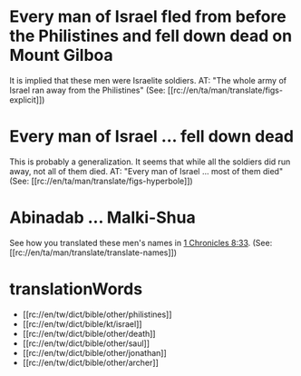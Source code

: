 # Every man of Israel fled from before the Philistines and fell down dead on Mount Gilboa

It is implied that these men were Israelite soldiers. AT: "The whole army of Israel ran away from the Philistines" (See: [[rc://en/ta/man/translate/figs-explicit]])

# Every man of Israel ... fell down dead

This is probably a generalization. It seems that while all the soldiers did run away, not all of them died. AT: "Every man of Israel ... most of them died" (See: [[rc://en/ta/man/translate/figs-hyperbole]])

# Abinadab ... Malki-Shua

See how you translated these men's names in [1 Chronicles 8:33](../08/32.md). (See: [[rc://en/ta/man/translate/translate-names]])

# translationWords

* [[rc://en/tw/dict/bible/other/philistines]]
* [[rc://en/tw/dict/bible/kt/israel]]
* [[rc://en/tw/dict/bible/other/death]]
* [[rc://en/tw/dict/bible/other/saul]]
* [[rc://en/tw/dict/bible/other/jonathan]]
* [[rc://en/tw/dict/bible/other/archer]]
